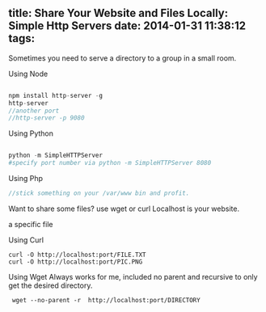 title: Share Your Website and Files Locally: Simple Http Servers
date: 2014-01-31 11:38:12
tags: 
---

Sometimes you need to serve a directory to a group in a small room. 

Using Node 
``` javascript

npm install http-server -g
http-server 
//another port
//http-server -p 9080 
```

Using Python 

``` python

python -m SimpleHTTPServer
#specify port number via python -m SimpleHTTPServer 8080
```
Using Php
``` php
//stick something on your /var/www bin and profit. 

```


Want to share some files? use wget or curl
Localhost is your website. 

a specific file

Using Curl
``` shell
curl -O http://localhost:port/FILE.TXT
curl -O http://localhost:port/PIC.PNG

```

Using Wget
Always works for me, included no parent and recursive to only get the desired directory.
``` shell
 wget --no-parent -r  http://localhost:port/DIRECTORY
```